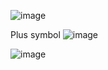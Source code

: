 ![image](https://github.com/RINKALRANJAN/timestamp_bookmark_youtube/assets/71811016/526f2861-7a7b-4517-af4b-e97fc4383e51)



Plus symbol ![image](https://github.com/RINKALRANJAN/timestamp_bookmark_youtube/assets/71811016/09f4656a-6325-4f87-85e0-2fac02945338)


![image](https://github.com/RINKALRANJAN/timestamp_bookmark_youtube/assets/71811016/c639781b-7c59-43dc-8bc4-120f84b0b38e)


